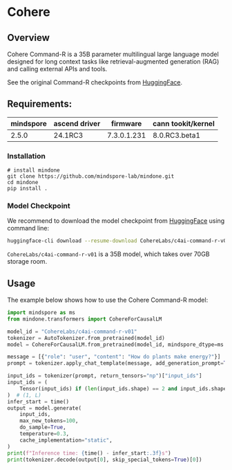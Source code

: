 # Cohere

## Overview

Cohere Command-R is a 35B parameter multilingual large language model designed for long context tasks like retrieval-augmented generation (RAG) and calling external APIs and tools.

See the original Command-R checkpoints from [HuggingFace](https://huggingface.co/collections/CohereLabs/command-models-67652b401665205e17b192ad).

## Requirements:

|mindspore |	ascend driver | firmware | cann tookit/kernel|
|--- | --- | --- | --- |
|2.5.0 | 24.1RC3 | 7.3.0.1.231 | 8.0.RC3.beta1|

### Installation
```
# install mindone
git clone https://github.com/mindspore-lab/mindone.git
cd mindone
pip install .
```

### Model Checkpoint

We recommend to download the model checkpoint from [HuggingFace](https://huggingface.co/CohereLabs/c4ai-command-r-v01) using command line:

```bash
huggingface-cli download --resume-download CohereLabs/c4ai-command-r-v01
```

`CohereLabs/c4ai-command-r-v01` is a 35B model, which takes over 70GB storage room.


## Usage

The example below shows how to use the Cohere Command-R model:
```python
import mindspore as ms
from mindone.transformers import CohereForCausalLM

model_id = "CohereLabs/c4ai-command-r-v01"
tokenizer = AutoTokenizer.from_pretrained(model_id)
model = CohereForCausalLM.from_pretrained(model_id, mindspore_dtype=ms.float16)

message = [{"role": "user", "content": "How do plants make energy?"}]
prompt = tokenizer.apply_chat_template(message, add_generation_prompt=True, tokenize=False)

input_ids = tokenizer(prompt, return_tensors="np")["input_ids"]
input_ids = (
    Tensor(input_ids) if (len(input_ids.shape) == 2 and input_ids.shape[0] == 1) else Tensor(input_ids).unsqueeze(0)
)  # (1, L)
infer_start = time()
output = model.generate(
    input_ids,
    max_new_tokens=100,
    do_sample=True,
    temperature=0.3,
    cache_implementation="static",
)
print(f"Inference time: {time() - infer_start:.3f}s")
print(tokenizer.decode(output[0], skip_special_tokens=True)[0])

```
